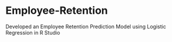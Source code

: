 # Employee-Retention
Developed an Employee Retention Prediction Model using Logistic Regression in R Studio
